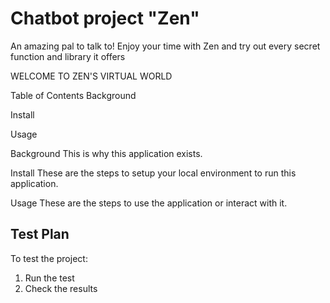 # Chatbot project "Zen"

An amazing pal to talk to! Enjoy your time with Zen and try out every secret function and library it offers

WELCOME TO ZEN'S VIRTUAL WORLD 

Table of Contents
Background

Install

Usage

Background
This is why this application exists.

Install
These are the steps to setup your local environment to run this application.

Usage
These are the steps to use the application or interact with it.

## Test Plan

To test the project:

1.  Run the test
2.  Check the results
